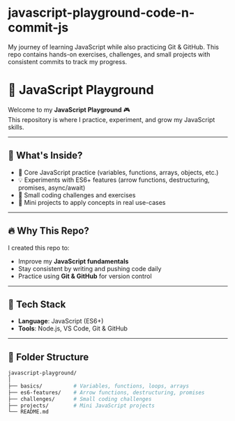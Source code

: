 # javascript-playground-code-n-commit-js
My journey of learning JavaScript while also practicing Git &amp; GitHub. This repo contains hands-on exercises, challenges, and small projects with consistent commits to track my progress.

# 🚀 JavaScript Playground

Welcome to my **JavaScript Playground** 🎮  
This repository is where I practice, experiment, and grow my JavaScript skills.  

---

## 📌 What's Inside?
- 📝 Core JavaScript practice (variables, functions, arrays, objects, etc.)  
- 💡 Experiments with ES6+ features (arrow functions, destructuring, promises, async/await)  
- 🎯 Small coding challenges and exercises  
- 🧩 Mini projects to apply concepts in real use-cases  

---

## 🔥 Why This Repo?
I created this repo to:
- Improve my **JavaScript fundamentals**  
- Stay consistent by writing and pushing code daily  
- Practice using **Git & GitHub** for version control  

---

## 🚀 Tech Stack
- **Language**: JavaScript (ES6+)  
- **Tools**: Node.js, VS Code, Git & GitHub  

---

## 📂 Folder Structure
```bash
javascript-playground/
│
├── basics/          # Variables, functions, loops, arrays
├── es6-features/    # Arrow functions, destructuring, promises
├── challenges/      # Small coding challenges
├── projects/        # Mini JavaScript projects
└── README.md
